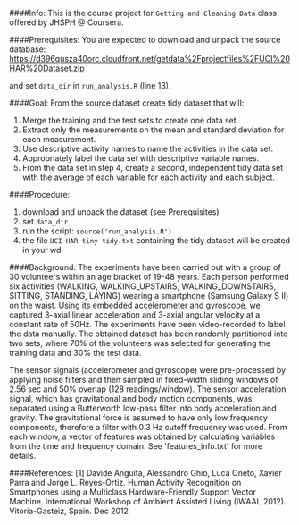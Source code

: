 ####Info:
This is the course project for `Getting and Cleaning Data` class offered by JHSPH @ Coursera.


####Prerequisites:
You are expected to download and unpack the source database:
https://d396qusza40orc.cloudfront.net/getdata%2Fprojectfiles%2FUCI%20HAR%20Dataset.zip

and set `data_dir` in `run_analysis.R` (line 13).


####Goal:
From the source dataset create tidy dataset that will:
1. Merge the training and the test sets to create one data set.
2. Extract only the measurements on the mean and standard deviation for each measurement. 
3. Use descriptive activity names to name the activities in the data set.
4. Appropriately label the data set with descriptive variable names. 
5. From the data set in step 4, create a second, independent tidy data set with the average of each variable for each activity and each subject.


####Procedure:
1. download and unpack the dataset (see Prerequisites)
2. set `data_dir`
3. run the script: `source('run_analysis.R')`
4. the file `UCI HAR tiny tidy.txt` containing the tidy dataset will be created in your wd



####Background:
The experiments have been carried out with a group of 30 volunteers within an age bracket of 19-48 years. Each person performed six activities (WALKING, WALKING_UPSTAIRS, WALKING_DOWNSTAIRS, SITTING, STANDING, LAYING) wearing a smartphone (Samsung Galaxy S II) on the waist. Using its embedded accelerometer and gyroscope, we captured 3-axial linear acceleration and 3-axial angular velocity at a constant rate of 50Hz. The experiments have been video-recorded to label the data manually. The obtained dataset has been randomly partitioned into two sets, where 70% of the volunteers was selected for generating the training data and 30% the test data. 

The sensor signals (accelerometer and gyroscope) were pre-processed by applying noise filters and then sampled in fixed-width sliding windows of 2.56 sec and 50% overlap (128 readings/window). The sensor acceleration signal, which has gravitational and body motion components, was separated using a Butterworth low-pass filter into body acceleration and gravity. The gravitational force is assumed to have only low frequency components, therefore a filter with 0.3 Hz cutoff frequency was used. From each window, a vector of features was obtained by calculating variables from the time and frequency domain. See 'features_info.txt' for more details. 



####References:
[1] Davide Anguita, Alessandro Ghio, Luca Oneto, Xavier Parra and Jorge L. Reyes-Ortiz. Human Activity Recognition on Smartphones using a Multiclass Hardware-Friendly Support Vector Machine. International Workshop of Ambient Assisted Living (IWAAL 2012). Vitoria-Gasteiz, Spain. Dec 2012 
